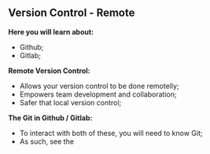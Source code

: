 ## Version Control - Remote

**Here you will learn about:**

- Github;
- Gitlab;

**Remote Version Control:**

- Allows your version control to be done remotelly;
- Empowers team development and collaboration;
- Safer that local version control;

**The Git in Github / Gitlab:**

- To interact with both of these, you will need to know Git;
- As such, see the

